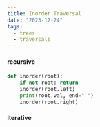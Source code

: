 ```yaml
---
title: Inorder Traversal
date: "2023-12-24"
tags:
  - trees
  - traversals
---
```


#### recursive

```python
def inorder(root):
    if not root: return
    inorder(root.left)
    print(root.val, end=" ")
    inorder(root.right)
```

#### iterative

```python

```
